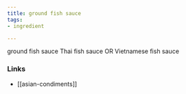 ```yaml
---
title: ground fish sauce
tags:
- ingredient

---
```

ground fish sauce Thai fish sauce OR Vietnamese fish sauce

### Links

* [[asian-condiments]]
